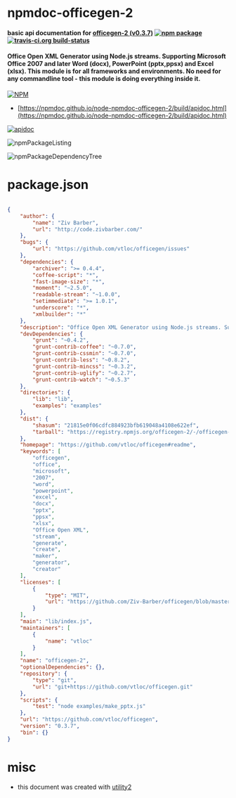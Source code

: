 # npmdoc-officegen-2

#### basic api documentation for  [officegen-2 (v0.3.7)](https://github.com/vtloc/officegen#readme)  [![npm package](https://img.shields.io/npm/v/npmdoc-officegen-2.svg?style=flat-square)](https://www.npmjs.org/package/npmdoc-officegen-2) [![travis-ci.org build-status](https://api.travis-ci.org/npmdoc/node-npmdoc-officegen-2.svg)](https://travis-ci.org/npmdoc/node-npmdoc-officegen-2)

#### Office Open XML Generator using Node.js streams. Supporting Microsoft Office 2007 and later Word (docx), PowerPoint (pptx,ppsx) and Excel (xlsx). This module is for all frameworks and environments. No need for any commandline tool - this module is doing everything inside it.

[![NPM](https://nodei.co/npm/officegen-2.png?downloads=true&downloadRank=true&stars=true)](https://www.npmjs.com/package/officegen-2)

- [https://npmdoc.github.io/node-npmdoc-officegen-2/build/apidoc.html](https://npmdoc.github.io/node-npmdoc-officegen-2/build/apidoc.html)

[![apidoc](https://npmdoc.github.io/node-npmdoc-officegen-2/build/screenCapture.buildCi.browser.%252Ftmp%252Fbuild%252Fapidoc.html.png)](https://npmdoc.github.io/node-npmdoc-officegen-2/build/apidoc.html)

![npmPackageListing](https://npmdoc.github.io/node-npmdoc-officegen-2/build/screenCapture.npmPackageListing.svg)

![npmPackageDependencyTree](https://npmdoc.github.io/node-npmdoc-officegen-2/build/screenCapture.npmPackageDependencyTree.svg)



# package.json

```json

{
    "author": {
        "name": "Ziv Barber",
        "url": "http://code.zivbarber.com/"
    },
    "bugs": {
        "url": "https://github.com/vtloc/officegen/issues"
    },
    "dependencies": {
        "archiver": ">= 0.4.4",
        "coffee-script": "*",
        "fast-image-size": "*",
        "moment": "~2.5.0",
        "readable-stream": "~1.0.0",
        "setimmediate": ">= 1.0.1",
        "underscore": "*",
        "xmlbuilder": "*"
    },
    "description": "Office Open XML Generator using Node.js streams. Supporting Microsoft Office 2007 and later Word (docx), PowerPoint (pptx,ppsx) and Excel (xlsx). This module is for all frameworks and environments. No need for any commandline tool - this module is doing everything inside it.",
    "devDependencies": {
        "grunt": "~0.4.2",
        "grunt-contrib-coffee": "~0.7.0",
        "grunt-contrib-cssmin": "~0.7.0",
        "grunt-contrib-less": "~0.8.2",
        "grunt-contrib-mincss": "~0.3.2",
        "grunt-contrib-uglify": "~0.2.7",
        "grunt-contrib-watch": "~0.5.3"
    },
    "directories": {
        "lib": "lib",
        "examples": "examples"
    },
    "dist": {
        "shasum": "21815e0f06cdfc884923bfb619048a4108e622ef",
        "tarball": "https://registry.npmjs.org/officegen-2/-/officegen-2-0.3.7.tgz"
    },
    "homepage": "https://github.com/vtloc/officegen#readme",
    "keywords": [
        "officegen",
        "office",
        "microsoft",
        "2007",
        "word",
        "powerpoint",
        "excel",
        "docx",
        "pptx",
        "ppsx",
        "xlsx",
        "Office Open XML",
        "stream",
        "generate",
        "create",
        "maker",
        "generator",
        "creator"
    ],
    "licenses": [
        {
            "type": "MIT",
            "url": "https://github.com/Ziv-Barber/officegen/blob/master/LICENSE-MIT"
        }
    ],
    "main": "lib/index.js",
    "maintainers": [
        {
            "name": "vtloc"
        }
    ],
    "name": "officegen-2",
    "optionalDependencies": {},
    "repository": {
        "type": "git",
        "url": "git+https://github.com/vtloc/officegen.git"
    },
    "scripts": {
        "test": "node examples/make_pptx.js"
    },
    "url": "https://github.com/vtloc/officegen",
    "version": "0.3.7",
    "bin": {}
}
```



# misc
- this document was created with [utility2](https://github.com/kaizhu256/node-utility2)

